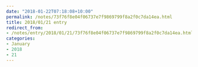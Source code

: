 ```yaml
---
date: "2018-01-22T07:18:08+10:00"
permalink: /notes/73f76f8e04f06737e7f9869799f8a2f0c7da14ea.html
title: 2018/01/21 entry
redirect_from:
- /notes/entry/2018/01/21/73f76f8e04f06737e7f9869799f8a2f0c7da14ea.html
categories:
- January
- 2018
- 21
---
```

